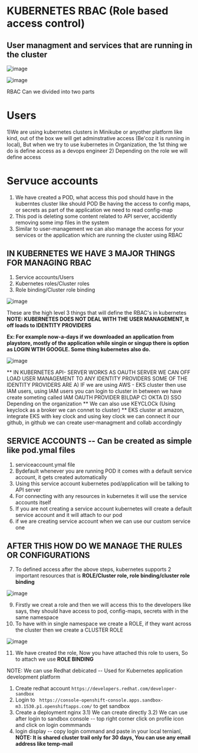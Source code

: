 # KUBERNETES RBAC (Role based access control)

User managment and services that are running in the cluster
--
![image](https://github.com/pavankumar0077/Devops-tools/assets/40380941/d8a51c16-e55d-4739-9376-064bff5bc54f)

![image](https://github.com/pavankumar0077/Devops-tools/assets/40380941/15611af7-a176-4483-8370-058d0a6ed40c)

RBAC Can we divided into two parts
# Users
1)We are using kubernetes clusters in Minikube or anyother platform like kind, out of the box
we will get adminstrative access (Be'coz it is running in local), But when we try to use kubernetes in
Organization, the 1st thing we do is define access as a devops engineer 
2) Depending on the role we will define access

# Servuce accounts
1) We have created a POD, what access this pod should have in the kuberntes cluster like should POD
Be having the access to config maps, or secrets as part of the application we need to read config-map
2) This pod is deleting some content related to API server, accidently removing some imp files in the
system
3) Similar to user-management we can also manage the access for your services or the application which
are running the cluster using RBAC
   
IN KUBERNETES WE HAVE 3 MAJOR THINGS FOR MANAGING RBAC
--
1) Service accounts/Users
2) Kubernetes roles/Cluster roles
3) Role binding/Cluster role binding

![image](https://github.com/pavankumar0077/Devops-tools/assets/40380941/92c7426c-ac37-4a85-a3f6-25dfe9a372c9)

These are the high level 3 things that will define the RBAC's in kubernetes
**NOTE: KUBERNETES DOES NOT DEAL WITH THE USER MANAGEMENT, It off loads to IDENTITY PROVIDERS**

**Ex: For example now-a-days if we downloaded an application from playstore, mostly of the application while
singin or singup there is option as LOGIN WTIH GOOGLE. Some thing kubernetes also do.**

![image](https://github.com/pavankumar0077/Devops-tools/assets/40380941/41df3871-94a1-4784-a3fd-a5122732999c)

** IN KUBERNETES API- SERVER WORKS AS OAUTH SERVER WE CAN OFF LOAD USER MANAGEMENT TO ANY IDENTITY PROVIDERS
SOME OF THE IDENTITY PROVIDERS ARE
A) IF we are using AWS - EKS cluster then use IAM users, using IAM users you can login to cluster in between we have
create someting called IAM OAUTH PROVIDER 
B)LDAP
C) OKTA
D) SSO 
Depending on the organization
** We can also use KEYCLOCk (Using keyclock as a broker we can connet to cluster)
** EKS cluster at amazon, integrate EKS with key clock and using key clock we can connect it our github, in github
we can create user-managment and collab accordingly

SERVICE ACCOUNTS -- Can be created as simple like pod.ymal files 
--
1) serviceaccount.ymal file
2) Bydefault whenever you are running POD it comes with a default service account, it gets created automatically
3) Using this service account kubernetes pod/application will be talking to API server
4) For connecting with any resources in kubernetes it will use the service accounts itself
5) If you are not creating a service account kubernetes will create a default service account and it will attach to our pod
6) if we are creating service account when we can use our custom service one

AFTER THIS HOW DO WE MANAGE THE RULES OR CONFIGURATIONS
--
7) To defined access after the above steps, kubernetes supports 2 important resources that is
**ROLE/Cluster role,
role binding/cluster role binding**

![image](https://github.com/pavankumar0077/Devops-tools/assets/40380941/8fb28520-7d86-48a5-8304-c2249b6b25a6)

9) Firstly we creat a role and then we will access this to the developers like says, they should have access to pod,
config-maps, secrets with in the same namespace
10) To have with in single namespace we create a ROLE, if they want across the cluster then we create a CLUSTER ROLE

![image](https://github.com/pavankumar0077/Devops-tools/assets/40380941/c5d7821c-da0d-4796-878d-d1a96a4198c5)

11) We have created the role, Now you have attached this role to users, So to attach we use **ROLE BINDING**

NOTE: We can use Redhat debicated --  Used for Kubernetes application development platform
1) Create redhat account ```https://developers.redhat.com/developer-sandbox```
2) Login to ``` https://console-openshift-console.apps.sandbox-m3.1530.p1.openshiftapps.com/``` to get sandbox
3) Create a deployment nginx 3.1) We can create directly 3.2) We can use after login to sandbox console -- top right corner click on profile icon and click on login commmands
4) login display -- copy login command and paste in your local ternianl, **NOTE: It is shared cluster trail only for 30 days, You can use any email address like temp-mail**
